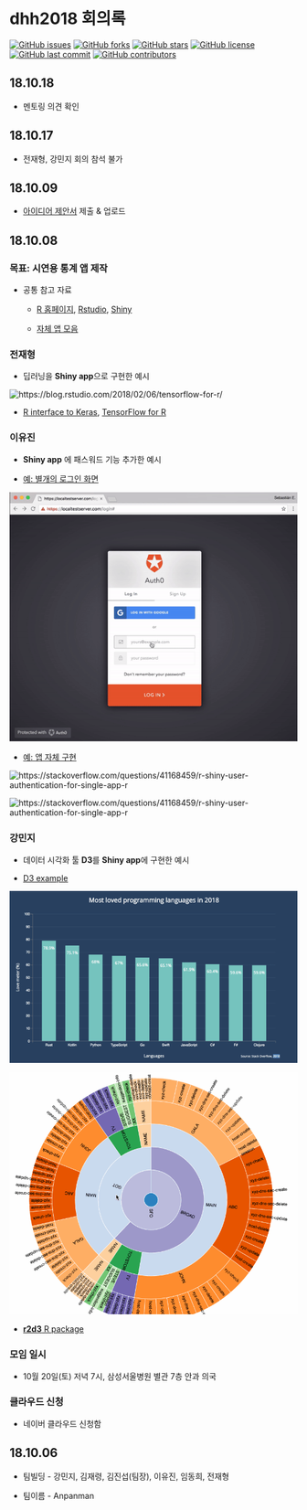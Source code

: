 # dhh2018 회의록 

[![GitHub issues](https://img.shields.io/github/issues/anpanmancorp/dhh2018.svg)](https://github.com/anpanmancorp/dhh2018/issues)
[![GitHub forks](https://img.shields.io/github/forks/anpanmancorp/dhh2018.svg)](https://github.com/anpanmancorp/dhh2018/network)
[![GitHub stars](https://img.shields.io/github/stars/anpanmancorp/dhh2018.svg)](https://github.com/anpanmancorp/dhh2018/stargazers)
[![GitHub license](https://img.shields.io/github/license/anpanmancorp/dhh2018.svg)](https://github.com/anpanmancorp/dhh2018/blob/master/LICENSE)
[![GitHub last commit](https://img.shields.io/github/last-commit/google/skia.svg)](https://github.com/anpanmancorp/dhh2018)
[![GitHub contributors](https://img.shields.io/github/contributors/anpanmancorp/dhh2018.svg?maxAge=2592000)](https://github.com/anpanmancorp/dhh2018/graphs/contributors)


## 18.10.18

* 멘토링 의견 확인 

## 18.10.17

* 전재형, 강민지 회의 참석 불가


## 18.10.09

* [아이디어 제안서](presentation/anpanman_dhh2018.pptx) 제출 & 업로드 

## 18.10.08

### 목표: **시연용 통계 앱 제작**

* 공통 참고 자료 

    + [R 홈페이지](https://www.r-project.org/), [Rstudio](https://www.rstudio.com/), [Shiny](https://shiny.rstudio.com/)
    
    + [자체 앱 모음](https://blog.anpanman.co.kr/applications.html) 



### 전재형 

* 딥러닝을 **Shiny app**으로 구현한 예시


![](img/2018-02-06-keras-training-metrics.gif "https://blog.rstudio.com/2018/02/06/tensorflow-for-r/")



* [R interface to Keras](https://keras.rstudio.com/), [TensorFlow for R](https://blogs.rstudio.com/tensorflow/)


### 이유진 

* **Shiny app** 에 패스워드 기능 추가한 예시 


* [예: 별개의 로그인 화면](https://auth0.com/blog/adding-authentication-to-shiny-server/)


![](img/auth0.gif "https://auth0.com/blog/adding-authentication-to-shiny-server/")


* [예: 앱 자체 구현](https://stackoverflow.com/questions/41168459/r-shiny-user-authentication-for-single-app-r)

![](https://i.stack.imgur.com/BUqXR.png "https://stackoverflow.com/questions/41168459/r-shiny-user-authentication-for-single-app-r")

![](https://i.stack.imgur.com/HuYu0.png "https://stackoverflow.com/questions/41168459/r-shiny-user-authentication-for-single-app-r")


### 강민지

* 데이터 시각화 툴 **D3**를 **Shiny app**에 구현한 예시 

* [D3 example](https://github.com/d3/d3/wiki/Gallery)


![](img/d3-js-tutorial-bar-chart-made-with-javascript-small.gif "https://blog.risingstack.com/d3-js-tutorial-bar-charts-with-javascript/")

![](img/d3chart1.gif "https://towardsdatascience.com/d3-js-the-custom-modular-bundle-now-bebd6f25bc8b")



* [**r2d3** R package](https://rstudio.github.io/r2d3/articles/learning_d3.html)



### 모임 일시 

* 10월 20일(토) 저녁 7시, 삼성서울병원 별관 7층 안과 의국

### 클라우드 신청 

* 네이버 클라우드 신청함


## 18.10.06

* 팀빌딩 - 강민지, 김재령, 김진섭(팀장), 이유진, 임동희, 전재형 

* 팀이름 - Anpanman